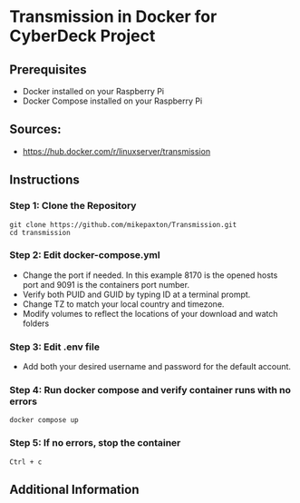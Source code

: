# Transmission in Docker for CyberDeck Project

## Prerequisites
- Docker installed on your Raspberry Pi
- Docker Compose installed on your Raspberry Pi

## Sources:
 - https://hub.docker.com/r/linuxserver/transmission

## Instructions
### Step 1: Clone the Repository
```
git clone https://github.com/mikepaxton/Transmission.git
cd transmission
```

### Step 2: Edit docker-compose.yml
- Change the port if needed.  In this example 8170 is the opened hosts port and 9091 is the containers port number.
- Verify both PUID and GUID by typing ID at a terminal prompt.
- Change TZ to match your local country and timezone.
- Modify volumes to reflect the locations of your download and watch folders

### Step 3: Edit .env file
- Add both your desired username and password for the default account.

### Step 4: Run docker compose and verify container runs with no errors
`docker compose up`


### Step 5: If no errors, stop the container
`Ctrl + c`

## Additional Information


